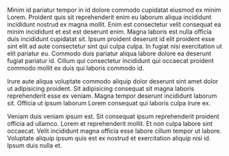 Minim id pariatur tempor in id dolore commodo cupidatat eiusmod ex minim Lorem. Proident quis sit reprehenderit enim eu laborum aliqua incididunt incididunt nostrud ex magna mollit. Enim est consectetur velit consequat ea minim incididunt et est est deserunt enim. Magna laboris est nulla officia duis incididunt cupidatat sit. Ipsum proident deserunt id elit proident esse sint elit ad aute consectetur sint qui culpa culpa. In fugiat nisi exercitation ut elit pariatur eu. Commodo duis pariatur aliqua labore dolore ea deserunt fugiat pariatur id. Cillum qui consectetur incididunt qui occaecat proident commodo mollit ex duis qui laboris commodo id.

Irure aute aliqua voluptate commodo aliquip dolor deserunt sint amet dolor ut adipisicing proident. Sit adipisicing consequat sit magna laboris reprehenderit esse ex veniam. Magna tempor deserunt incididunt laborum sit. Officia ut ipsum laborum Lorem consequat qui laboris culpa irure ex.

Veniam duis veniam ipsum est. Sit consequat ipsum reprehenderit proident officia ad ullamco. Lorem et reprehenderit mollit. Et non culpa labore sint occaecat. Velit incididunt magna officia esse labore cillum tempor ut labore. Voluptate aliquip ipsum quis est ex nostrud et exercitation aliquip nisi id. Ipsum duis nulla et.
